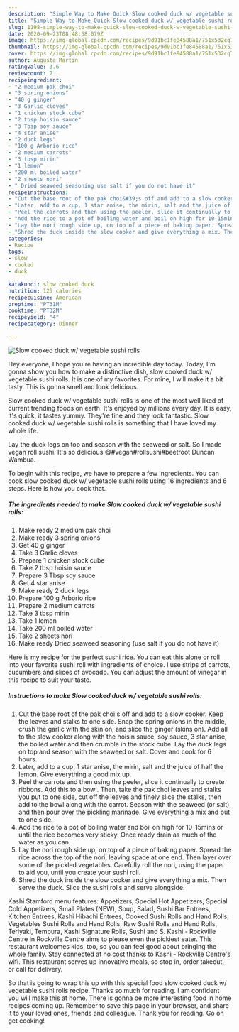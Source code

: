 ```yaml
---
description: "Simple Way to Make Quick Slow cooked duck w/ vegetable sushi rolls"
title: "Simple Way to Make Quick Slow cooked duck w/ vegetable sushi rolls"
slug: 1198-simple-way-to-make-quick-slow-cooked-duck-w-vegetable-sushi-rolls
date: 2020-09-23T08:48:58.079Z
image: https://img-global.cpcdn.com/recipes/9d91bc1fe84588a1/751x532cq70/slow-cooked-duck-w-vegetable-sushi-rolls-recipe-main-photo.jpg
thumbnail: https://img-global.cpcdn.com/recipes/9d91bc1fe84588a1/751x532cq70/slow-cooked-duck-w-vegetable-sushi-rolls-recipe-main-photo.jpg
cover: https://img-global.cpcdn.com/recipes/9d91bc1fe84588a1/751x532cq70/slow-cooked-duck-w-vegetable-sushi-rolls-recipe-main-photo.jpg
author: Augusta Martin
ratingvalue: 3.6
reviewcount: 7
recipeingredient:
- "2 medium pak choi"
- "3 spring onions"
- "40 g ginger"
- "3 Garlic cloves"
- "1 chicken stock cube"
- "2 tbsp hoisin sauce"
- "3 Tbsp soy sauce"
- "4 star anise"
- "2 duck legs"
- "100 g Arborio rice"
- "2 medium carrots"
- "3 tbsp mirin"
- "1 lemon"
- "200 ml boiled water"
- "2 sheets nori"
- " Dried seaweed seasoning use salt if you do not have it"
recipeinstructions:
- "Cut the base root of the pak choi&#39;s off and add to a slow cooker. Keep the leaves and stalks to one side. Snap the spring onions in the middle, crush the garlic with the skin on, and slice the ginger (skins on). Add all to the slow cooker along with the hoisin sauce, soy sauce, 3 star anise, the boiled water and then crumble in the stock cube. Lay the duck legs on top and season with the seaweed or salt. Cover and cook for 6 hours."
- "Later, add to a cup, 1 star anise, the mirin, salt and the juice of half the lemon. Give everything a good mix up."
- "Peel the carrots and then using the peeler, slice it continually to create ribbons. Add this to a bowl. Then, take the pak choi leaves and stalks you put to one side, cut off the leaves and finely slice the stalks, then add to the bowl along with the carrot. Season with the seaweed (or salt) and then pour over the pickling marinade. Give everything a mix and put to one side."
- "Add the rice to a pot of boiling water and boil on high for 10-15mins or until the rice becomes very sticky. Once ready drain as much of the water as you can."
- "Lay the nori rough side up, on top of a piece of baking paper. Spread the rice across the top of the nori, leaving space at one end. Then layer over some of the pickled vegetables. Carefully roll the nori, using the paper to aid you, until you create your sushi roll."
- "Shred the duck inside the slow cooker and give everything a mix. Then serve the duck. Slice the sushi rolls and serve alongside."
categories:
- Recipe
tags:
- slow
- cooked
- duck

katakunci: slow cooked duck 
nutrition: 125 calories
recipecuisine: American
preptime: "PT31M"
cooktime: "PT32M"
recipeyield: "4"
recipecategory: Dinner

---
```



![Slow cooked duck w/ vegetable sushi rolls](https://img-global.cpcdn.com/recipes/9d91bc1fe84588a1/751x532cq70/slow-cooked-duck-w-vegetable-sushi-rolls-recipe-main-photo.jpg)

Hey everyone, I hope you're having an incredible day today. Today, I'm gonna show you how to make a distinctive dish, slow cooked duck w/ vegetable sushi rolls. It is one of my favorites. For mine, I will make it a bit tasty. This is gonna smell and look delicious.

Slow cooked duck w/ vegetable sushi rolls is one of the most well liked of current trending foods on earth. It's enjoyed by millions every day. It is easy, it's quick, it tastes yummy. They're fine and they look fantastic. Slow cooked duck w/ vegetable sushi rolls is something that I have loved my whole life.

Lay the duck legs on top and season with the seaweed or salt. So I made vegan roll sushi. It&#39;s so delicious 😋#vegan#rollsushi#beetroot Duncan Wambua.


To begin with this recipe, we have to prepare a few ingredients. You can cook slow cooked duck w/ vegetable sushi rolls using 16 ingredients and 6 steps. Here is how you cook that.

<!--inarticleads1-->

##### The ingredients needed to make Slow cooked duck w/ vegetable sushi rolls:

1. Make ready 2 medium pak choi
1. Make ready 3 spring onions
1. Get 40 g ginger
1. Take 3 Garlic cloves
1. Prepare 1 chicken stock cube
1. Take 2 tbsp hoisin sauce
1. Prepare 3 Tbsp soy sauce
1. Get 4 star anise
1. Make ready 2 duck legs
1. Prepare 100 g Arborio rice
1. Prepare 2 medium carrots
1. Take 3 tbsp mirin
1. Take 1 lemon
1. Take 200 ml boiled water
1. Take 2 sheets nori
1. Make ready  Dried seaweed seasoning (use salt if you do not have it)


Here is my recipe for the perfect sushi rice. You can eat this alone or roll into your favorite sushi roll with ingredients of choice. I use strips of carrots, cucumbers and slices of avocado. You can adjust the amount of vinegar in this recipe to suit your taste. 

<!--inarticleads2-->

##### Instructions to make Slow cooked duck w/ vegetable sushi rolls:

1. Cut the base root of the pak choi&#39;s off and add to a slow cooker. Keep the leaves and stalks to one side. Snap the spring onions in the middle, crush the garlic with the skin on, and slice the ginger (skins on). Add all to the slow cooker along with the hoisin sauce, soy sauce, 3 star anise, the boiled water and then crumble in the stock cube. Lay the duck legs on top and season with the seaweed or salt. Cover and cook for 6 hours.
1. Later, add to a cup, 1 star anise, the mirin, salt and the juice of half the lemon. Give everything a good mix up.
1. Peel the carrots and then using the peeler, slice it continually to create ribbons. Add this to a bowl. Then, take the pak choi leaves and stalks you put to one side, cut off the leaves and finely slice the stalks, then add to the bowl along with the carrot. Season with the seaweed (or salt) and then pour over the pickling marinade. Give everything a mix and put to one side.
1. Add the rice to a pot of boiling water and boil on high for 10-15mins or until the rice becomes very sticky. Once ready drain as much of the water as you can.
1. Lay the nori rough side up, on top of a piece of baking paper. Spread the rice across the top of the nori, leaving space at one end. Then layer over some of the pickled vegetables. Carefully roll the nori, using the paper to aid you, until you create your sushi roll.
1. Shred the duck inside the slow cooker and give everything a mix. Then serve the duck. Slice the sushi rolls and serve alongside.


Kashi Stamford menu features: Appetizers, Special Hot Appetizers, Special Cold Appetizers, Small Plates (NEW), Soup, Salad, Sushi Bar Entrees, Kitchen Entrees, Kashi Hibachi Entrees, Cooked Sushi Rolls and Hand Rolls, Vegetables Sushi Rolls and Hand Rolls, Raw Sushi Rolls and Hand Rolls, Teriyaki, Tempura, Kashi Signature Rolls, Sushi and S. Kashi - Rockville Centre in Rockville Centre aims to please even the pickiest eater. This restaurant welcomes kids, too, so you can feel good about bringing the whole family. Stay connected at no cost thanks to Kashi - Rockville Centre&#39;s wifi. This restaurant serves up innovative meals, so stop in, order takeout, or call for delivery. 

So that is going to wrap this up with this special food slow cooked duck w/ vegetable sushi rolls recipe. Thanks so much for reading. I am confident you will make this at home. There is gonna be more interesting food in home recipes coming up. Remember to save this page in your browser, and share it to your loved ones, friends and colleague. Thank you for reading. Go on get cooking!
